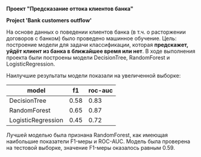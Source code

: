 **Проект "Предсказание оттока клиентов банка"**

**Project 'Bank customers outflow'**

На основе данных о поведении клиентов банка (в т.ч. о расторжении договоров с банком) было проведено машинное обучение. Цель: построение модели для задачи классификации, которая **предскажет, уйдёт клиент из банка в ближайшее время или нет**. В ходе выполнения проекта были построены модели DecisionTree, RandomForest и LogisticRegression.

Наилучшие результаты модели показали на увеличенной выборке:

|model|f1|roc-auc|
|----|----|----|
|DecisionTree|0.58|0.83|
|RandomForest|0.65|0.87|
|LogisticRegression|0.45|0.72|

Лучшей моделью была признана RandomForest, как имеющая наибольшие показатели F1-меры и ROC-AUC. Модель была проверена на тестовой выборке, значение F1-меры оказалось равным 0.59. 
